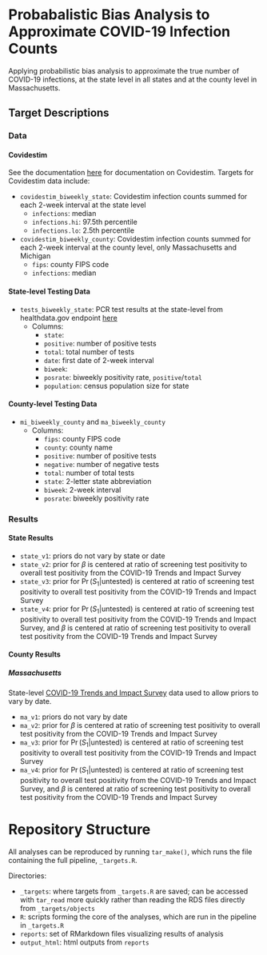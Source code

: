 # Probabalistic Bias Analysis to Approximate COVID-19 Infection Counts

Applying probabilistic bias analysis to approximate the true number of COVID-19 infections, at the state level in all states and at the county level in Massachusetts.


## Target Descriptions

### Data

#### Covidestim

See the documentation [here](covidestim.org) for documentation on Covidestim. Targets for Covidestim data include:

* `covidestim_biweekly_state`: Covidestim infection counts summed for each 2-week interval at the state level
  - `infections`: median
  - `infections.hi`: 97.5th percentile
  - `infections.lo`: 2.5th percentile
* `covidestim_biweekly_county`: Covidestim infection counts summed for each 2-week interval at the county level, only Massachusetts and Michigan
  - `fips`: county FIPS code
  - `infections`: median

#### State-level Testing Data

* `tests_biweekly_state`: PCR test results at the state-level from healthdata.gov endpoint [here](https://healthdata.gov/dataset/COVID-19-Diagnostic-Laboratory-Testing-PCR-Testing/j8mb-icvb)
    * Columns: 
      - `state`:
      - `positive`: number of positive tests
      - `total`: total number of tests
      - `date`: first date of 2-week interval
      - `biweek`:
      - `posrate`: biweekly positivity rate, `positive`/`total`
      - `population`: census population size for state
      
#### County-level Testing Data

* `mi_biweekly_county` and `ma_biweekly_county`
  - Columns: 
      -  `fips`: county FIPS code
      - `county`: county name 
      - `positive`: number of positive tests
      - `negative`: number of negative tests
      - `total`: number of total tests 
      - `state`: 2-letter state abbreviation
      - `biweek`: 2-week interval
      - `posrate`: biweekly positivity rate

### Results

#### State Results 

* `state_v1`: priors do not vary by state or date
* `state_v2`: prior for $\beta$ is centered at ratio of screening test positivity to overall test positivity from the COVID-19 Trends and Impact Survey
* `state_v3`: prior for $\Pr(S_1|\text{untested})$ is centered at ratio of screening test positivity to overall test positivity from the COVID-19 Trends and Impact Survey
* `state_v4`: prior for $\Pr(S_1|\text{untested})$ is centered at ratio of screening test positivity to overall test positivity from the COVID-19 Trends and Impact Survey, and $\beta$ is centered at ratio of screening test positivity to overall test positivity from the COVID-19 Trends and Impact Survey

#### County Results 

##### Massachusetts

State-level [COVID-19 Trends and Impact Survey](https://delphi.cmu.edu/covid19/ctis/) data used to allow priors to vary by date.

* `ma_v1`: priors do not vary by date
* `ma_v2`: prior for $\beta$ is centered at ratio of screening test positivity to overall test positivity from the COVID-19 Trends and Impact Survey
* `ma_v3`: prior for $\Pr(S_1|\text{untested})$ is centered at ratio of screening test positivity to overall test positivity from the COVID-19 Trends and Impact Survey
* `ma_v4`: prior for $\Pr(S_1|\text{untested})$ is centered at ratio of screening test positivity to overall test positivity from the COVID-19 Trends and Impact Survey, and $\beta$ is centered at ratio of screening test positivity to overall test positivity from the COVID-19 Trends and Impact Survey

# Repository Structure

All analyses can be reproduced by running `tar_make()`, which runs the file containing the full pipeline, `_targets.R`. 

Directories:

- `_targets`: where targets from  `_targets.R` are saved; can be accessed with `tar_read` more quickly rather than reading the RDS files directly from `_targets/objects`
- `R`: scripts forming the core of the analyses, which are run in the pipeline in  `_targets.R`
- `reports`: set of RMarkdown files visualizing results of analysis 
- `output_html`: html outputs from `reports`